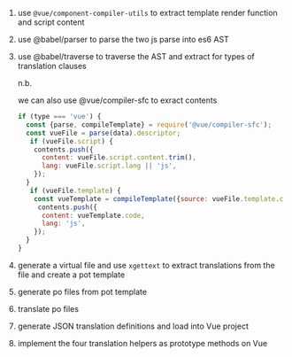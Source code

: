 1. use `@vue/component-compiler-utils` to extract template render function
   and script content
2. use @babel/parser to parse the two js parse into es6 AST
3. use @babel/traverse to traverse the AST and extract for types of translation
   clauses

   n.b.

   we can also use @vue/compiler-sfc to exract contents

   ```js
   if (type === 'vue') {
     const {parse, compileTemplate} = require('@vue/compiler-sfc');
     const vueFile = parse(data).descriptor;
      if (vueFile.script) {
       contents.push({
         content: vueFile.script.content.trim(),
         lang: vueFile.script.lang || 'js',
       });
     }
      if (vueFile.template) {
       const vueTemplate = compileTemplate({source: vueFile.template.content});
        contents.push({
         content: vueTemplate.code,
         lang: 'js',
       });
     }
   }
   ```

4. generate a virtual file and use `xgettext` to extract translations from
   the file and create a pot template
5. generate po files from pot template
6. translate po files
7. generate JSON translation definitions and load into Vue project
8. implement the four translation helpers as prototype methods on Vue
